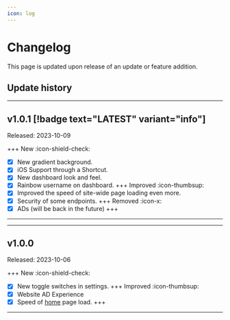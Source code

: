 ```yaml
---
icon: log
---
```

# Changelog
This page is updated upon release of an update or feature addition.

## Update history
---

## v1.0.1 [!badge text="LATEST" variant="info"]

Released: 2023-10-09

+++ New :icon-shield-check:
- [x] New gradient background.
- [x] iOS Support through a Shortcut.
- [x] New dashboard look and feel.
- [x] Rainbow username on dashboard.
+++ Improved :icon-thumbsup:
- [x] Improved the speed of site-wide page loading even more.
- [x] Security of some endpoints.
+++ Removed :icon-x:
- [x] ADs (will be back in the future)
+++

---

---

## v1.0.0

Released: 2023-10-06

+++ New :icon-shield-check:
- [x] New toggle switches in settings.
+++ Improved :icon-thumbsup:
- [x] Website AD Experience
- [x] Speed of [home](https://cometbot.info/) page load.
+++

---